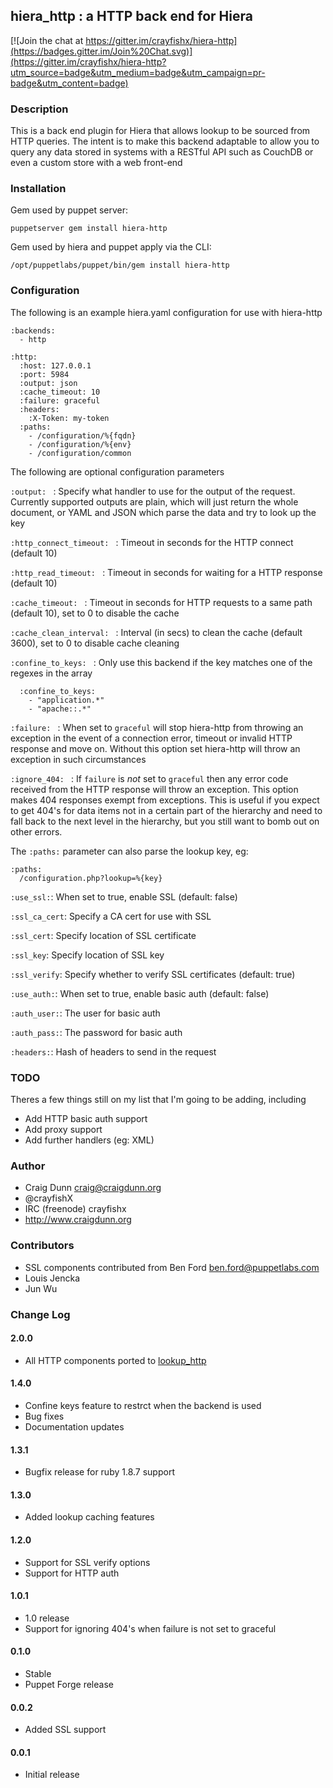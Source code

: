 ## hiera_http : a HTTP back end for Hiera

[![Join the chat at https://gitter.im/crayfishx/hiera-http](https://badges.gitter.im/Join%20Chat.svg)](https://gitter.im/crayfishx/hiera-http?utm_source=badge&utm_medium=badge&utm_campaign=pr-badge&utm_content=badge)


### Description

This is a back end plugin for Hiera that allows lookup to be sourced from HTTP queries.  The intent is to make this backend adaptable to allow you to query any data stored in systems with a RESTful API such as CouchDB or even a custom store with a web front-end


### Installation

Gem used by puppet server:

    puppetserver gem install hiera-http
    
Gem used by hiera and puppet apply via the CLI:

    /opt/puppetlabs/puppet/bin/gem install hiera-http

### Configuration

The following is an example hiera.yaml configuration for use with hiera-http

    :backends:
      - http

    :http:
      :host: 127.0.0.1
      :port: 5984
      :output: json
      :cache_timeout: 10
      :failure: graceful
      :headers:
        :X-Token: my-token
      :paths:
        - /configuration/%{fqdn}
        - /configuration/%{env}
        - /configuration/common


The following are optional configuration parameters

`:output: ` : Specify what handler to use for the output of the request.  Currently supported outputs are plain, which will just return the whole document, or YAML and JSON which parse the data and try to look up the key

`:http_connect_timeout: ` : Timeout in seconds for the HTTP connect (default 10)

`:http_read_timeout: ` : Timeout in seconds for waiting for a HTTP response (default 10)

`:cache_timeout: ` : Timeout in seconds for HTTP requests to a same path (default 10), set to 0 to disable the cache

`:cache_clean_interval: ` : Interval (in secs) to clean the cache (default 3600), set to 0 to disable cache cleaning

`:confine_to_keys: ` : Only use this backend if the key matches one of the regexes in the array

      :confine_to_keys:
        - "application.*"
        - "apache::.*"

`:failure: ` : When set to `graceful` will stop hiera-http from throwing an exception in the event of a connection error, timeout or invalid HTTP response and move on.  Without this option set hiera-http will throw an exception in such circumstances

`:ignore_404: ` : If `failure` is _not_ set to `graceful` then any error code received from the HTTP response will throw an exception.  This option makes 404 responses exempt from exceptions.  This is useful if you expect to get 404's for data items not in a certain part of the hierarchy and need to fall back to the next level in the hierarchy, but you still want to bomb out on other errors.

The `:paths:` parameter can also parse the lookup key, eg:

    :paths:
      /configuration.php?lookup=%{key}

`:use_ssl:`: When set to true, enable SSL (default: false)

`:ssl_ca_cert`: Specify a CA cert for use with SSL

`:ssl_cert`: Specify location of SSL certificate

`:ssl_key`: Specify location of SSL key

`:ssl_verify`: Specify whether to verify SSL certificates (default: true)

`:use_auth:`: When set to true, enable basic auth (default: false)

`:auth_user:`: The user for basic auth

`:auth_pass:`: The password for basic auth

`:headers:`: Hash of headers to send in the request

### TODO

Theres a few things still on my list that I'm going to be adding, including

* Add HTTP basic auth support
* Add proxy support
* Add further handlers (eg: XML)


### Author

* Craig Dunn <craig@craigdunn.org>
* @crayfishX
* IRC (freenode) crayfishx
* http://www.craigdunn.org

### Contributors

* SSL components contributed from Ben Ford <ben.ford@puppetlabs.com>
* Louis Jencka <jencka>
* Jun Wu <quark-zju>


### Change Log

#### 2.0.0

* All HTTP components ported to [lookup_http](http://github.com/crayfishx/lookup_http)

#### 1.4.0

* Confine keys feature to restrct when the backend is used
* Bug fixes
* Documentation updates


#### 1.3.1

* Bugfix release for ruby 1.8.7 support

#### 1.3.0

* Added lookup caching features

#### 1.2.0

* Support for SSL verify options <jencka>
* Support for HTTP auth <jencka>

#### 1.0.1

* 1.0 release
* Support for ignoring 404's when failure is not set to graceful

#### 0.1.0
* Stable
* Puppet Forge release

#### 0.0.2
* Added SSL support

#### 0.0.1
* Initial release
